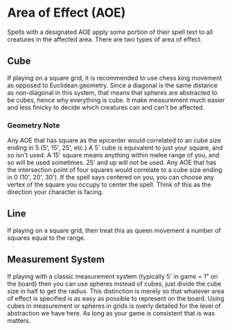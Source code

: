 # Area of Effect (AOE)
Spells with a designated AOE apply some portion of their spell text to all creatures in the affected area. There are two types of area of effect.
## Cube
If playing on a square grid, it is recommended to use chess king movement as opposed to Euclidean geometry. Since a diagonal is the same distance as non-diagonal in this system, that means that spheres are abstracted to be cubes, hence why everything is cube. It make measurement much easier and less finicky to decide which creatures can and can't be affected.
### Geometry Note
Any AOE that has square as the epicenter would correlated to an cube size ending in 5 (5', 15', 25', etc.) A 5' cube is equivalent to just your square, and so isn't used. A 15' square means anything within melee range of you, and so will be used sometimes. 25' and up will not be used. Any AOE that has the intersection point of four squares would correlate to a cube size ending in 0 (10', 20', 30'). If the spell says centered on you, you can choose any vertex of the square you occupy to center the spell. Think of this as the direction your character is facing.
## Line
If playing on a square grid, then treat this as queen movement a number of squares equal to the range.
## Measurement System
If playing with a classic measurement system (typically 5' in game = 1" on the board) then you can use spheres instead of cubes, just divide the cube size in half to get the radius. This distinction is merely so that whatever area of effect is specified is as easy as possible to represent on the board. Using cubes in measurement or spheres in grids is overly detailed for the level of abstraction we have here. As long as your game is consistent that is was matters.

